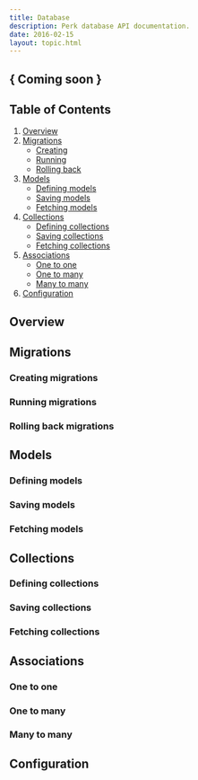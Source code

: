```yaml
---
title: Database
description: Perk database API documentation.
date: 2016-02-15
layout: topic.html
---
```


## { Coming soon }

## Table of Contents

1. [Overview](#overview)
1. [Migrations]()
	* [Creating]()
	* [Running]()
	* [Rolling back]()
1. [Models]()
	* [Defining models]()
	* [Saving models]()
	* [Fetching models]()
1. [Collections]()
	* [Defining collections]()
	* [Saving collections]()
	* [Fetching collections]()
1. [Associations]()
	* [One to one]()
	* [One to many]()
	* [Many to many]()
1. [Configuration]()

## Overview

## Migrations

### Creating migrations

### Running migrations

### Rolling back migrations

## Models

### Defining models

### Saving models

### Fetching models

## Collections

### Defining collections

### Saving collections

### Fetching collections

## Associations

### One to one

### One to many

### Many to many

## Configuration